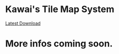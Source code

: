 # Kawai's Tile Map System

[Latest Download](https://github.com/vitorsala/Kawai-s-Tile-Map-System/raw/master/Package/Latest/Kawai's%20Tile%20Map%20System%20v0.1.unitypackage)

# More infos coming soon.

